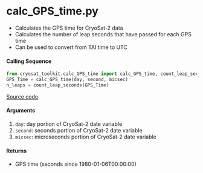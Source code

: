 calc_GPS_time.py
================

- Calculates the GPS time for CryoSat-2 data
- Calculates the number of leap seconds that have passed for each GPS time
- Can be used to convert from TAI time to UTC

#### Calling Sequence
```python
from cryosat_toolkit.calc_GPS_time import calc_GPS_time, count_leap_seconds
GPS_Time = calc_GPS_time(day, second, micsec)
n_leaps = count_leap_seconds(GPS_Time)
```
[Source code](https://github.com/tsutterley/read-cryosat-2/blob/main/cryosat_toolkit/calc_GPS_time.py)

#### Arguments
1. `day`: day portion of CryoSat-2 date variable
2. `second`: seconds portion of CryoSat-2 date variable
3. `micsec`: microseconds portion of CryoSat-2 date variable

#### Returns
- GPS time (seconds since 1980-01-06T00:00:00)
